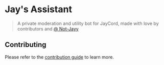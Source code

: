 # Jay's Assistant

> A private moderation and utility bot for JayCord, made with love by contributors and [@ Not-Jayy](https://github.com/Not-Jayy)

## Contributing

Please refer to the [contribution guide](/.github/CONTRIBUTING.md) to learn more.
